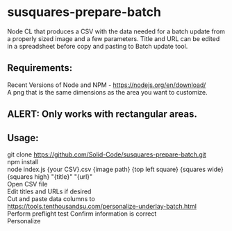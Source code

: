 # susquares-prepare-batch  
Node CL that produces a CSV with the data needed for a batch update from a properly sized image and a few parameters.  Title and URL can be edited in a spreadsheet before copy and pasting to Batch update tool.  


## Requirements:  
Recent Versions of Node and NPM - https://nodejs.org/en/download/  
A png that is the same dimensions as the area you want to customize.  


## ALERT: Only works with rectangular areas.  


## Usage:  
git clone https://github.com/Solid-Code/susquares-prepare-batch.git  
npm install  
node index.js {your CSV}.csv {image path} {top left square} {squares wide} {squares high} "{title}" "{url}"  
Open CSV file  
Edit titles and URLs if desired  
Cut and paste data columns to https://tools.tenthousandsu.com/personalize-underlay-batch.html  
Perform preflight test
Confirm information is correct  
Personalize
